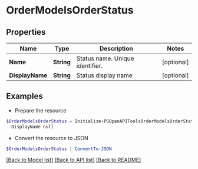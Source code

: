# OrderModelsOrderStatus
## Properties

Name | Type | Description | Notes
------------ | ------------- | ------------- | -------------
**Name** | **String** | Status name. Unique identifier. | [optional] 
**DisplayName** | **String** | Status display name | [optional] 

## Examples

- Prepare the resource
```powershell
$OrderModelsOrderStatus = Initialize-PSOpenAPIToolsOrderModelsOrderStatus  -Name null `
 -DisplayName null
```

- Convert the resource to JSON
```powershell
$OrderModelsOrderStatus | ConvertTo-JSON
```

[[Back to Model list]](../README.md#documentation-for-models) [[Back to API list]](../README.md#documentation-for-api-endpoints) [[Back to README]](../README.md)

